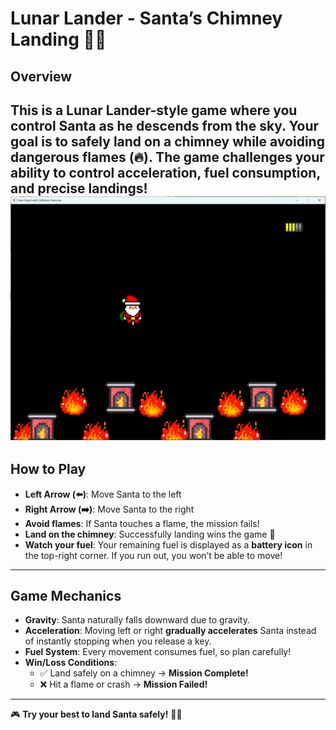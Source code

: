 # **Lunar Lander - Santa’s Chimney Landing** 🎅🎄  

## **Overview**  
This is a **Lunar Lander-style** game where you control Santa as he descends from the sky. Your goal is to **safely land on a chimney** while avoiding dangerous flames (🔥). The game challenges your ability to control acceleration, fuel consumption, and precise landings!  
![game_screenshot](lunar_lander/assets/game_screenshot.png)
---

## **How to Play**  
- **Left Arrow (⬅️)**: Move Santa to the left  
- **Right Arrow (➡️)**: Move Santa to the right  
- **Avoid flames**: If Santa touches a flame, the mission fails!  
- **Land on the chimney**: Successfully landing wins the game 🎉  
- **Watch your fuel**: Your remaining fuel is displayed as a **battery icon** in the top-right corner. If you run out, you won’t be able to move!  

---

## **Game Mechanics**  
- **Gravity**: Santa naturally falls downward due to gravity.  
- **Acceleration**: Moving left or right **gradually accelerates** Santa instead of instantly stopping when you release a key.  
- **Fuel System**: Every movement consumes fuel, so plan carefully!  
- **Win/Loss Conditions**:  
  - ✅ Land safely on a chimney → **Mission Complete!**  
  - ❌ Hit a flame or crash → **Mission Failed!**  

---

🎮 **Try your best to land Santa safely!** 🎄🔥
